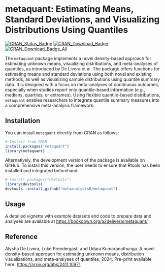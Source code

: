 # metaquant: Estimating Means, Standard Deviations, and Visualizing Distributions Using Quantiles

[![CRAN_Status_Badge](https://badges.cranchecks.info/worst/metaquant.svg)](https://cran.r-project.org/package=metaquant)
[![CRAN_Download_Badge](https://cranlogs.r-pkg.org/badges/metaquant)](https://cran.r-project.org/package=metaquant)
[![CRAN_Download_Badge_All](https://cranlogs.r-pkg.org/badges/grand-total/metaquant)](https://cran.r-project.org/package=metaquant)

The `metaquant` package implements a novel density-based approach for estimating unknown means, visualizing distributions, and meta-analyses of quantiles, as introduced by De Livera et al. The package offers functions for estimating means and standard deviations using both novel and existing methods, as well as visualizing sample distributions using quantile summary data. It is designed with a focus on meta-analyses of continuous outcomes, especially when studies report only quantile-based information (e.g., medians, quartiles, or extremes). Using flexible quantile-based distributions, `metaquant` enables researchers to integrate quantile summary measures into a comprehensive meta-analysis framework.

## Installation

You can install  `metaquant` directly from CRAN as follows:
```R
# Install from CRAN
install.packages("metaquant")
library(metaquant)
```
Alternatively, the development version of the package is available on GitHub. To install this version, the user needs to ensure that Rtools has been installed and integrated beforehand.

```R
# install.packages("devtools")
library(devtools)
devtools::install_github("metaanalysisR/metaquant")
```
## Usage

A detailed vignette with example datasets and code to prepare data and analyses are available at <https://bookdown.org/a2delivera/metaquant/>

## Reference

Alysha De Livera, Luke Prendergast, and Udara Kumaranathunga. A novel density-based approach for estimating unknown means, distribution visualisations, and meta-analyses of quantiles, 2024. Pre-print available here: https://arxiv.org/abs/2411.10971 

